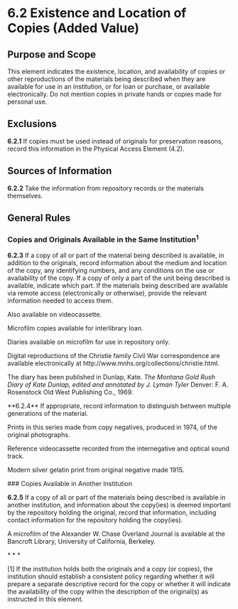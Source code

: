 # 6.2 Existence and Location of Copies (Added Value)

## Purpose and Scope

This element indicates the existence, location, and availability of copies or other reproductions of the materials being described when they are available for use in an institution, or for loan or purchase, or available electronically. Do not mention copies in private hands or copies made for personal use.

## Exclusions

**6.2.1** If copies must be used instead of originals for preservation reasons, record this information in the Physical Access Element (4.2).

## Sources of Information

**6.2.2** Take the information from repository records or the materials themselves.

## General Rules

### Copies and Originals Available in the Same Institution<sup>1</sup>

**6.2.3** If a copy of all or part of the material being described is available, in addition to the originals, record information about the medium and location of the copy, any identifying numbers, and any conditions on the use or availability of the copy. If a copy of only a part of the unit being described is available, indicate which part. If the materials being described are available via remote access (electronically or otherwise), provide the relevant information needed to access them.

<p class="dacs-example">Also available on videocassette.</p>
<p class="dacs-example">Microfilm copies available for interlibrary loan.</p>
<p class="dacs-example">Diaries available on microfilm for use in repository only.</p>
<p class="dacs-example">Digital reproductions of the Christie family Civil War correspondence are available electronically at http://www.mnhs.org/collections/christie.html.</p>
<p class="dacs-example">The diary has been published in Dunlap, Kate. <em>The Montana Gold Rush Diary of Kate Dunlap, edited and annotated by J. Lyman Tyler</em> Denver: F. A. Rosenstock Old West Publishing Co., 1969.</p>
**6.2.4** If appropriate, record information to distinguish between multiple generations of the material.

<p class="dacs-example">Prints in this series made from copy negatives, produced in 1974, of the original photographs.</p>
<p class="dacs-example">Reference videocassette recorded from the internegative and optical sound track.</p>
<p class="dacs-example">Modern silver gelatin print from original negative made 1915.</p>
### Copies Available in Another Institution

**6.2.5** If a copy of all or part of the materials being described is available in another institution, and information about the copy(ies) is deemed important by the repository holding the original, record that information, including contact information for the repository holding the copy(ies).

<p class="dacs-example">A microfilm of the Alexander W. Chase Overland Journal is available at the Bancroft Library, University of California, Berkeley.</p>
* * *

[1] If the institution holds both the originals and a copy (or copies), the institution should establish a consistent policy regarding whether it will prepare a separate descriptive record for the copy or whether it will indicate the availability of the copy within the description of the original(s) as instructed in this element.



